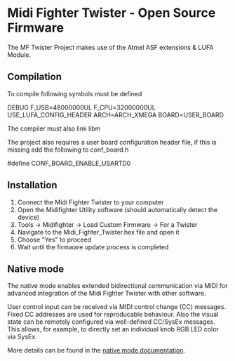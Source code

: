 # Midi Fighter Twister - Open Source Firmware
The MF Twister Project makes use of the Atmel ASF extensions & LUFA Module.

## Compilation
To compile following symbols must be defined

DEBUG
F_USB=48000000UL
F_CPU=32000000UL
USE_LUFA_CONFIG_HEADER
ARCH=ARCH_XMEGA
BOARD=USER_BOARD

The compiler must also link libm

The project also requires a user board configuration header file, if this is missing add the following to conf_board.h

#define CONF_BOARD_ENABLE_USARTD0

## Installation
1. Connect the Midi Fighter Twister to your computer
2. Open the Midifighter Utility software (should automatically detect the device)
3. Tools -> Midifighter -> Load Custom Firmware -> For a Twister
4. Navigate to the Midi_Fighter_Twister.hex file and open it
5. Choose "Yes" to proceed
6. Wait until the firmware update process is completed

## Native mode
The native mode enables extended bidirectional communication via MIDI for advanced integration of the Midi Fighter Twister with other software.

User control input can be received via MIDI control change (CC) messages. Fixed CC addresses are used for reproducable behaviour. Also the visual state can be remotely configured via well-defined CC/SysEx messages. This allows, for example, to directly set an individual knob RGB LED color via SysEx.

More details can be found in the [native mode documentation](doc/NativeMode.md).
